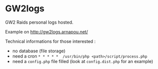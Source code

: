 GW2logs
========

GW2 Raids personal logs hosted.

Example on http://gw2logs.arnapou.net/

Technical informations for those interested :

* no database (file storage)
* need a cron `* * * * *  /usr/bin/php <path>/script/process.php`
* need a `config.php` file filled (look at `config.dist.php` for an example)
